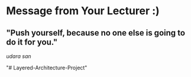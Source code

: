 # Message from Your Lecturer :)
## "Push yourself, because no one else is going to do it for you." 
_udara san_

"# Layered-Architecture-Project" 
